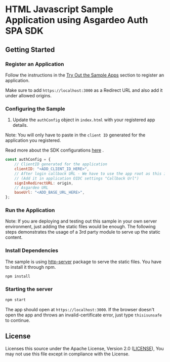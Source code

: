 # HTML Javascript Sample Application using Asgardeo Auth SPA SDK

## Getting Started

### Register an Application

Follow the instructions in the [Try Out the Sample Apps](../../README.md#try-out-the-sample-apps) section to register an application.

Make sure to add `https://localhost:3000` as a Redirect URL and also add it under allowed origins.

### Configuring the Sample

1. Update the `authConfig` object in `index.html` with your registered app details.

Note: You will only have to paste in the `client ID` generated for the application you registered.

Read more about the SDK configurations [here](../../README.md#initialize) .

```js
const authConfig = {
    // ClientID generated for the application
    clientID: "<ADD_CLIENT_ID_HERE>",
    // After login callback URL - We have to use the app root as this is a SPA
    // (Add it in application OIDC settings "Callback Url")
    signInRedirectURL: origin,
    // Asgardeo URL
    baseUrl: "<ADD_BASE_URL_HERE>",
};
```

### Run the Application

Note: If you are deploying and testing out this sample in your own server environment, just adding the static files would be enough.
The following steps demonstrates the usage of a 3rd party module to serve up the static content.

### Install Dependencies

The sample is using [http-server](https://www.npmjs.com/package/http-server) package to serve the static files.
You have to install it through npm.

```bash
npm install
```

### Starting the server

```bash
npm start
```

The app should open at `https://localhost:3000`. If the browser doesn't open the app and throws an invalid-certificate error, just type `thisisunsafe` to continue.

## License

Licenses this source under the Apache License, Version 2.0 ([LICENSE](../../LICENSE)), You may not use this file except in compliance with the License.

